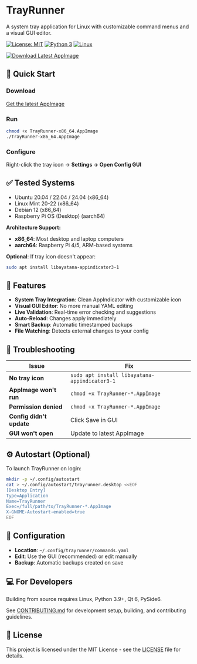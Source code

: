 # TrayRunner

A system tray application for Linux with customizable command menus and a visual GUI editor.

[![License: MIT](https://img.shields.io/badge/License-MIT-yellow.svg)](https://opensource.org/licenses/MIT)
[![Python 3](https://img.shields.io/badge/python-3.8+-blue.svg)](https://www.python.org/downloads/)
[![Linux](https://img.shields.io/badge/platform-Linux-lightgrey.svg)](https://www.linux.org/)

[![Download Latest AppImage](https://img.shields.io/badge/Download-Latest%20AppImage-green.svg)](https://github.com/Zmk55/trayrunner/releases)

## 🚀 Quick Start

### Download
[Get the latest AppImage](https://github.com/Zmk55/trayrunner/releases)

### Run
```bash
chmod +x TrayRunner-x86_64.AppImage
./TrayRunner-x86_64.AppImage
```

### Configure
Right-click the tray icon → **Settings → Open Config GUI**

## ✅ Tested Systems

- Ubuntu 20.04 / 22.04 / 24.04 (x86_64)
- Linux Mint 20-22 (x86_64)
- Debian 12 (x86_64)
- Raspberry Pi OS (Desktop) (aarch64)

**Architecture Support:**
- **x86_64**: Most desktop and laptop computers
- **aarch64**: Raspberry Pi 4/5, ARM-based systems

**Optional**: If tray icon doesn't appear:
```bash
sudo apt install libayatana-appindicator3-1
```

## 🎯 Features

- **System Tray Integration**: Clean AppIndicator with customizable icon
- **Visual GUI Editor**: No more manual YAML editing
- **Live Validation**: Real-time error checking and suggestions
- **Auto-Reload**: Changes apply immediately
- **Smart Backup**: Automatic timestamped backups
- **File Watching**: Detects external changes to your config

## 🐛 Troubleshooting

| Issue | Fix |
|-------|-----|
| **No tray icon** | `sudo apt install libayatana-appindicator3-1` |
| **AppImage won't run** | `chmod +x TrayRunner-*.AppImage` |
| **Permission denied** | `chmod +x TrayRunner-*.AppImage` |
| **Config didn't update** | Click Save in GUI |
| **GUI won't open** | Update to latest AppImage |

## ⚙️ Autostart (Optional)

To launch TrayRunner on login:
```bash
mkdir -p ~/.config/autostart
cat > ~/.config/autostart/trayrunner.desktop <<EOF
[Desktop Entry]
Type=Application
Name=TrayRunner
Exec=/full/path/to/TrayRunner-*.AppImage
X-GNOME-Autostart-enabled=true
EOF
```

## 📂 Configuration

- **Location**: `~/.config/trayrunner/commands.yaml`
- **Edit**: Use the GUI (recommended) or edit manually
- **Backup**: Automatic backups created on save

## 💻 For Developers

Building from source requires Linux, Python 3.9+, Qt 6, PySide6.

See [CONTRIBUTING.md](CONTRIBUTING.md) for development setup, building, and contributing guidelines.

## 📄 License

This project is licensed under the MIT License - see the [LICENSE](LICENSE) file for details.